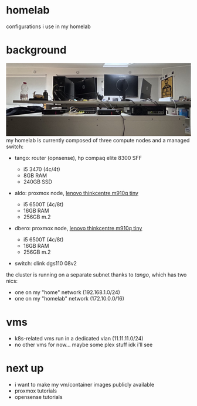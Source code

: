 # homelab
configurations i use in my homelab

# background
![group photo!](assets/homelab.jpg)
my homelab is currently composed of three compute nodes and a managed switch:

- tango: router (opnsense), hp compaq elite 8300 SFF
  
  * i5 3470 (4c/4t)
  * 8GB RAM
  * 240GB SSD

- aldo: proxmox node, [lenovo thinkcentre m910q tiny](https://www.refurbed.it/p/lenovo-thinkcentre-m910q-tiny/24397/?offer=612436)

  * i5 6500T (4c/8t)
  * 16GB RAM
  * 256GB m.2   

- dbero: proxmox node, [lenovo thinkcentre m910q tiny](https://www.refurbed.it/p/lenovo-thinkcentre-m910q-tiny/24397/?offer=612436)

  * i5 6500T (4c/8t)
  * 16GB RAM
  * 256GB m.2   

- switch: dlink dgs110 08v2

the cluster is running on a separate subnet thanks to *tango*, which has two nics:

- one on my "home" network (192.168.1.0/24)
- one on my "homelab" network (172.10.0.0/16)

# vms
- k8s-related vms run in a dedicated vlan (11.11.11.0/24)
- no other vms for now... maybe some plex stuff idk i'll see
  
# next up
- i want to make my vm/container images publicly available
- proxmox tutorials
- opensense tutorials
